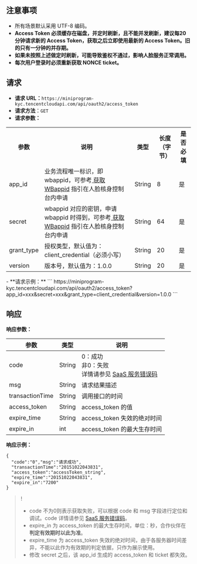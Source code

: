## 注意事项
- 所有场景默认采用 UTF-8 编码。
- **Access Token 必须缓存在磁盘，并定时刷新，且不能并发刷新，建议每20分钟请求新的 Access Token，获取之后立即使用最新的 Access Token。旧的只有一分钟的并存期。**
- **如果未按照上述做定时刷新，可能导致鉴权不通过，影响人脸服务正常调用。**
- **每次用户登录时必须重新获取 NONCE ticket。**

## 请求
- **请求 URL：**`https://miniprogram-kyc.tencentcloudapi.com/api/oauth2/access_token`
- **请求方法**：`GET`
- **请求参数：**
<table><tbody>
<tr><th>参数</th><th>说明</th><th>类型</th><th>长度（字节）</th><th>是否必填</th></tr>
<tr>
<td>app_id</td>
<td>业务流程唯一标识，即 wbappid，可参考<a href="https://cloud.tencent.com/document/product/1007/49634"> 获取 WBappid</a>  指引在人脸核身控制台内申请</td><td>	String	</td><td>8</td><td>	是</td></tr>
<tr>
<td>secret</td>
<td>wbappid 对应的密钥，申请 wbappid 时得到，可参考<a href="https://cloud.tencent.com/document/product/1007/49634"> 获取 WBappid</a>  指引在人脸核身控制台内申请</td>
<td>String</td>
<td>64</td>
<td>是</td>
</tr>
<tr>
<td>grant_type</td>
<td>授权类型，默认值为：client_credential（必须小写）</td>
<td>String</td>
<td>20</td>
<td>是</td>
</tr>
<tr>
<td>version</td>
<td>版本号，默认值为：1.0.0</td>
<td>String</td>
<td>20</td>
<td>是</td>
</tr>
</tbody></table>
- **请求示例：**
```
https://miniprogram-kyc.tencentcloudapi.com/api/oauth2/access_token?app_id=xxx&secret=xxx&grant_type=client_credential&version=1.0.0
```

## 响应

**响应参数：**

| 参数            | 类型   | 说明                                                         |
| --------------- | ------ | ------------------------------------------------------------ |
| code            | String | 0：成功 <br>非0：失败 <br>详情请参见 [SaaS 服务错误码](https://cloud.tencent.com/document/product/1007/47912) |
| msg             | String | 请求结果描述                                                 |
| transactionTime | String | 调用接口的时间                                               |
| access_token    | String | access_token 的值                                             |
| expire_time     | String | access_token 失效的绝对时间                                  |
| expire_in       | int    | access_token 的最大生存时间                                  |

**响应示例：**
```
{
  "code":"0","msg":"请求成功",
  "transactionTime":"20151022043831",
  "access_token":"accessToken_string",
  "expire_time":"20151022043831",
  "expire_in":"7200"
}
```
>!
>- code 不为0则表示获取失败，可以根据 code 和 msg 字段进行定位和调试。code 详情请参见 [SaaS 服务错误码](https://cloud.tencent.com/document/product/1007/47912)。
>- expire_in 为 access_token 的最大生存时间，单位：秒，合作伙伴在**判定有效期时以此为准**。
>- expire_time 为 access_token 失效的绝对时间，由于各服务器时间差异，不能以此作为有效期的判定依据，只作为展示使用。
>- 修改 secret 之后，该 app_id 生成的 access_token 和 ticket 都失效。
